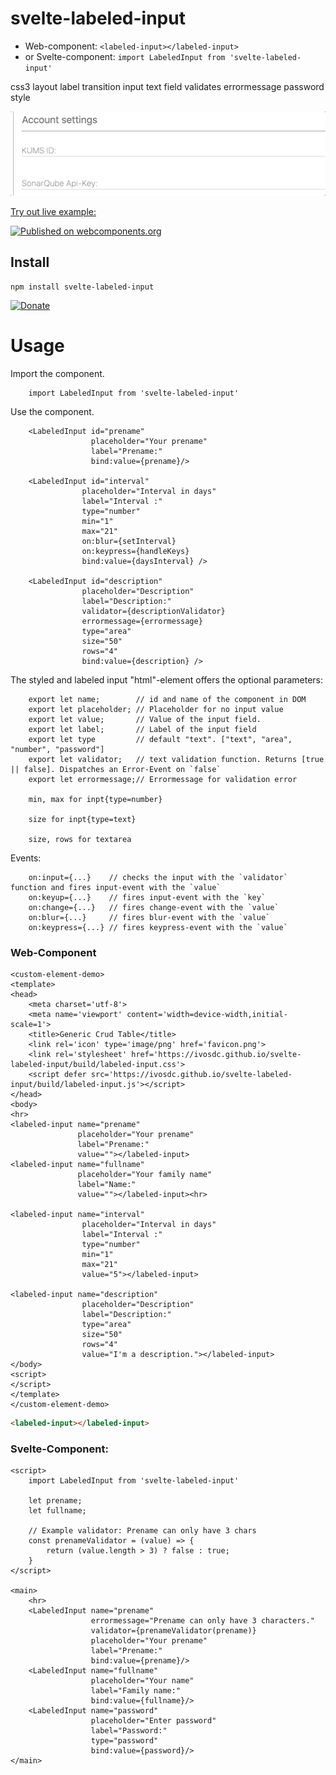 # svelte-labeled-input
- Web-component: `<labeled-input></labeled-input>`
- or Svelte-component: `import LabeledInput from 'svelte-labeled-input'`

css3 layout label transition input text field validates errormessage password style

![GIF from the labeled input field](./readme-assets/svelte-labeled-input.gif)

[Try out live example:](https://ivosdc.github.io/svelte-labeled-input/ "GeneralCrudTable Example")

[![Published on webcomponents.org](https://img.shields.io/badge/webcomponents.org-published-blue.svg)](https://www.webcomponents.org/element/svelte-labeled-input)

## Install

```
npm install svelte-labeled-input
```

[![Donate](https://github.com/ivosdc/svelte-generic-crud-table/raw/master/assets/donate.gif)](https://www.paypal.com/cgi-bin/webscr?cmd=_s-xclick&hosted_button_id=7V5M288MUT7GE&source=url)


# Usage
Import the component.
```
    import LabeledInput from 'svelte-labeled-input'
```

Use the component.
```
    <LabeledInput id="prename"
                  placeholder="Your prename"
                  label="Prename:"
                  bind:value={prename}/>
                  
    <LabeledInput id="interval"
                placeholder="Interval in days"
                label="Interval :"
                type="number"
                min="1"
                max="21"
                on:blur={setInterval}
                on:keypress={handleKeys}
                bind:value={daysInterval} />
                
    <LabeledInput id="description"
                placeholder="Description"
                label="Description:"
                validator={descriptionValidator}
                errormessage={errormessage}
                type="area"
                size="50"
                rows="4"
                bind:value={description} />
```

The styled and labeled input "html"-element offers the optional parameters:
```
    export let name;        // id and name of the component in DOM
    export let placeholder; // Placeholder for no input value
    export let value;       // Value of the input field. 
    export let label;       // Label of the input field
    export let type         // default "text". ["text", "area", "number", "password"]
    export let validator;   // text validation function. Returns [true || false]. Dispatches an Error-Event on `false`
    export let errormessage;// Errormessage for validation error
    
    min, max for inpt{type=number}
    
    size for inpt{type=text}
    
    size, rows for textarea
```

Events:
```
    on:input={...}    // checks the input with the `validator` function and fires input-event with the `value`
    on:keyup={...}    // fires input-event with the `key`
    on:change={...}   // fires change-event with the `value`
    on:blur={...}     // fires blur-event with the `value`
    on:keypress={...} // fires keypress-event with the `value`
```

### Web-Component
```
<custom-element-demo>
<template>
<head>
    <meta charset='utf-8'>
    <meta name='viewport' content='width=device-width,initial-scale=1'>
    <title>Generic Crud Table</title>
    <link rel='icon' type='image/png' href='favicon.png'>
    <link rel='stylesheet' href='https://ivosdc.github.io/svelte-labeled-input/build/labeled-input.css'>
    <script defer src='https://ivosdc.github.io/svelte-labeled-input/build/labeled-input.js'></script>
</head>
<body>
<hr>
<labeled-input name="prename"
               placeholder="Your prename"
               label="Prename:"
               value=""></labeled-input>
<labeled-input name="fullname"
               placeholder="Your family name"
               label="Name:"
               value=""></labeled-input><hr>
               
<labeled-input name="interval"
                placeholder="Interval in days"
                label="Interval :"
                type="number"
                min="1"
                max="21"
                value="5"></labeled-input>
                
<labeled-input name="description"
                placeholder="Description"
                label="Description:"
                type="area"
                size="50"
                rows="4"
                value="I'm a description."></labeled-input>
</body>
<script>
</script>
</template>
</custom-element-demo>
```

```html
<labeled-input></labeled-input>
```


###  Svelte-Component:
```
<script>
    import LabeledInput from 'svelte-labeled-input'

    let prename;
    let fullname;

    // Example validator: Prename can only have 3 chars
    const prenameValidator = (value) => {
        return (value.length > 3) ? false : true;
    }
</script>

<main>
    <hr>
    <LabeledInput name="prename"
                  errormessage="Prename can only have 3 characters."
                  validator={prenameValidator(prename)}
                  placeholder="Your prename"
                  label="Prename:"
                  bind:value={prename}/>
    <LabeledInput name="fullname"
                  placeholder="Your name"
                  label="Family name:"
                  bind:value={fullname}/>
    <LabeledInput name="password"
                  placeholder="Enter password"
                  label="Password:"
                  type="password"
                  bind:value={password}/>
</main>

```
